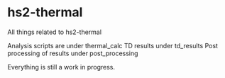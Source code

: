 # hs2-thermal
All things related to hs2-thermal

Analysis scripts are under thermal_calc
TD results under td_results
Post processing of results under post_processing

Everything is still a work in progress.